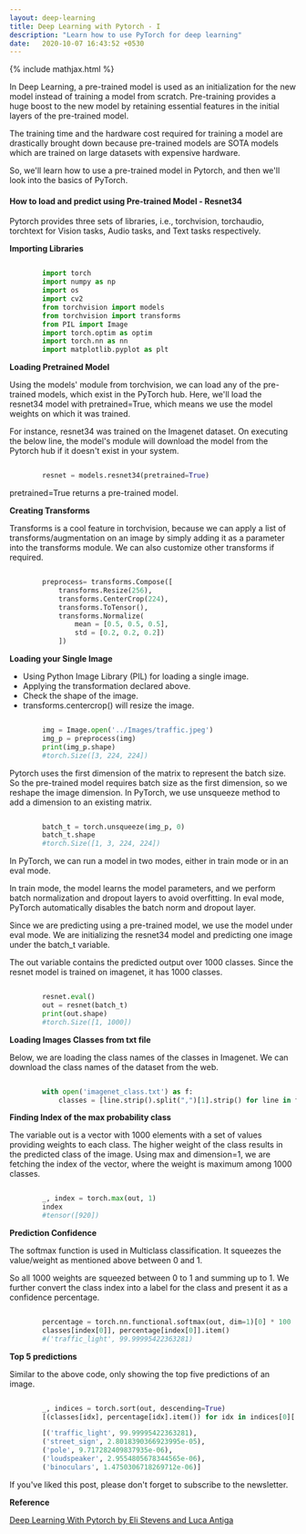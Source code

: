 ```yaml
---
layout: deep-learning
title: Deep Learning with Pytorch - I
description: "Learn how to use PyTorch for deep learning"
date:   2020-10-07 16:43:52 +0530
---
```

{% include mathjax.html %}

In Deep Learning, a pre-trained model is used as an initialization for the new model instead of training a model from scratch. Pre-training provides a huge boost to the new model by retaining essential features in the initial layers of the pre-trained model. 

The training time and the hardware cost required for training a model are drastically brought down because pre-trained models are SOTA models which are trained on large datasets with expensive hardware.

So, we'll learn how to use a pre-trained model in Pytorch, and then we'll look into the basics of PyTorch.

#### How to load and predict using Pre-trained Model - Resnet34

Pytorch provides three sets of libraries, i.e., torchvision, torchaudio, torchtext for Vision tasks, Audio tasks, and Text tasks respectively.

**Importing Libraries**

```python

        import torch
        import numpy as np
        import os
        import cv2
        from torchvision import models
        from torchvision import transforms
        from PIL import Image
        import torch.optim as optim
        import torch.nn as nn
        import matplotlib.pyplot as plt

```
**Loading Pretrained Model**

Using the models' module from torchvision, we can load any of the pre-trained models, which exist in the PyTorch hub. Here, we'll load the resnet34 model with pretrained=True, which means we use the model weights on which it was trained. 

For instance, resnet34 was trained on the Imagenet dataset. On executing the below line, the model's module will download the model from the Pytorch hub if it doesn't exist in your system.

```python

        resnet = models.resnet34(pretrained=True)

```
pretrained=True returns a pre-trained model.

**Creating Transforms**

Transforms is a cool feature in torchvision, because we can apply a list of transforms/augmentation on an image by simply adding it as a parameter into the transforms module. We can also customize other transforms if required.

```python

        preprocess= transforms.Compose([
            transforms.Resize(256),
            transforms.CenterCrop(224),
            transforms.ToTensor(),
            transforms.Normalize(
                mean = [0.5, 0.5, 0.5],
                std = [0.2, 0.2, 0.2])
            ])

```

**Loading your Single Image**

  * Using Python Image Library (PIL) for loading a single image.
  * Applying the transformation declared above.
  * Check the shape of the image.
  * transforms.centercrop() will resize the image.

```python

        img = Image.open('../Images/traffic.jpeg')
        img_p = preprocess(img)
        print(img_p.shape)
        #torch.Size([3, 224, 224])

```

Pytorch uses the first dimension of the matrix to represent the batch size. So the pre-trained model requires batch size as the first dimension, 
so we reshape the image dimension. In PyTorch, we use unsqueeze method to add a dimension to an existing matrix.

```python

        batch_t = torch.unsqueeze(img_p, 0)
        batch_t.shape
        #torch.Size([1, 3, 224, 224])

```
In PyTorch, we can run a model in two modes, either in train mode or in an eval mode. 

In train mode, the model learns the model parameters, and we perform batch normalization and dropout layers to avoid overfitting. In eval mode, PyTorch automatically disables the batch norm and dropout layer.

Since we are predicting using a pre-trained model, we use the model under eval mode. We are initializing the resnet34 model and predicting
one image under the batch_t variable. 

The out variable contains the predicted output over 1000 classes. Since the resnet model is trained on imagenet, it has 1000 classes.

```python

        resnet.eval()
        out = resnet(batch_t)
        print(out.shape)
        #torch.Size([1, 1000])

```
**Loading Images Classes from txt file**

Below, we are loading the class names of the classes in Imagenet. We can download the class names of the dataset from the web.

```python

        with open('imagenet_class.txt') as f:
            classes = [line.strip().split(",")[1].strip() for line in f.readlines()]

```
**Finding Index of the max probability class**

The variable out is a vector with 1000 elements with a set of values providing weights to each class. The higher weight of the class
results in the predicted class of the image. Using max and dimension=1, we are fetching the index of the vector, where the weight is
maximum among 1000 classes.

```python

        _, index = torch.max(out, 1)
        index
        #tensor([920])

```
**Prediction Confidence**

The softmax function is used in Multiclass classification. It squeezes the value/weight as mentioned above between 0 and 1. 

So all 1000 weights are squeezed between 0 to 1 and summing up to 1. We further convert the class index into a label for the class and present it as a confidence percentage.

```python

        percentage = torch.nn.functional.softmax(out, dim=1)[0] * 100
        classes[index[0]], percentage[index[0]].item()
        #('traffic_light', 99.99995422363281)

```

**Top 5 predictions**

Similar to the above code, only showing the top five predictions of an image.
```python

        _, indices = torch.sort(out, descending=True)
        [(classes[idx], percentage[idx].item()) for idx in indices[0][:5]]

        [('traffic_light', 99.99995422363281),
        ('street_sign', 2.8018390366923995e-05),
        ('pole', 9.717282409837935e-06),
        ('loudspeaker', 2.9554805678344565e-06),
        ('binoculars', 1.4750306718269712e-06)]

```
If you've liked this post, please don't forget to subscribe to the newsletter.

**Reference** 

[Deep Learning With Pytorch by Eli Stevens and Luca Antiga](https://www.manning.com/books/deep-learning-with-pytorch)